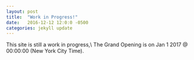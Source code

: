 ```yaml
---
layout: post
title:  "Work in Progress!"
date:   2016-12-12 12:0:0 -0500
categories: jekyll update
---
```

This site is still a work in progress,\\
The Grand Opening is on Jan 1 2017 @ 00:00:00 (New York City Time). 